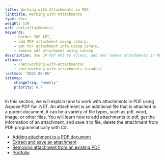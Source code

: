 ```yaml
---
title: Working with Attachments in PDF 
linktitle: Working with Attachments
type: docs
weight: 130
url: /net/attachments/
keywords:
    - DotNet PDF API,
    - add PDF attachment using csharp,
    - get PDF attachment info using csharp,
    - remove pdf attachment using csharp
description: Use C# PDF API to access, add and remove attachments in PDF files using C# from within your applications. Complete guide with C# code samples.
aliases:
    - /net/working-with-attachments/
    - /net/working-with-attachments-facades/
lastmod: "2021-06-05"
sitemap:
    changefreq: "weekly"
    priority: 0.7
---
```


In this section, we will explain how to work with attachments in PDF using Aspose.PDF for .NET.
An attachment is an additional file that is attached to a parent document, it can be a variety of file types, such as pdf, word, image, or other files.
You will learn how to add attachments to pdf, get the information of an attachment, and save it to file, delete the attachment from PDF programmatically with C#.

- [Adding attachment to a PDF document](/pdf/net/add-attachment-to-pdf-document/)
- [Extract and save an attachment](/pdf/net/extract-and-save-an-attachment/)
- [Removing attachment from an existing PDF](/pdf/net/removing-attachment-from-an-existing-pdf/)
- [Portfolio](/pdf/net/portfolio/)

